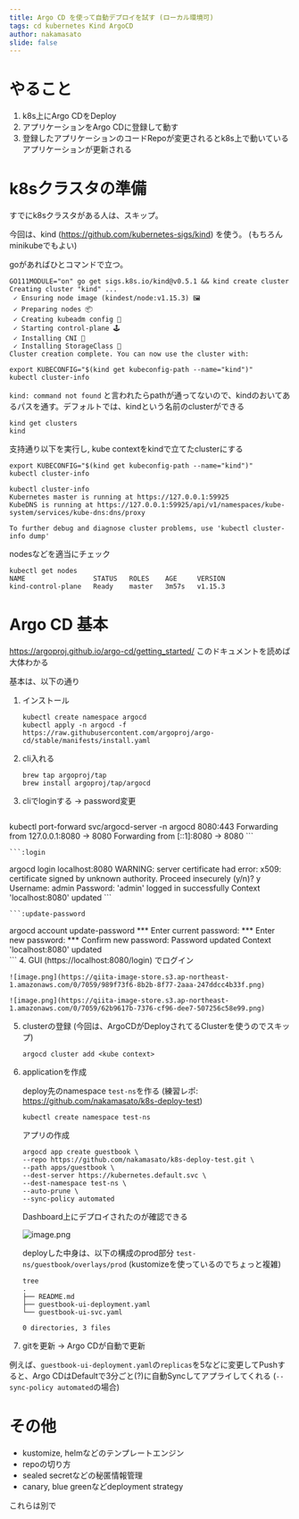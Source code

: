 ```yaml
---
title: Argo CD を使って自動デプロイを試す (ローカル環境可)
tags: cd kubernetes Kind ArgoCD
author: nakamasato
slide: false
---
```

# やること

1. k8s上にArgo CDをDeploy
2. アプリケーションをArgo CDに登録して動す
3. 登録したアプリケーションのコードRepoが変更されるとk8s上で動いているアプリケーションが更新される

# k8sクラスタの準備

すでにk8sクラスタがある人は、スキップ。

今回は、kind (https://github.com/kubernetes-sigs/kind) を使う。 (もちろんminikubeでもよい)

goがあればひとコマンドで立つ。

```
GO111MODULE="on" go get sigs.k8s.io/kind@v0.5.1 && kind create cluster
Creating cluster "kind" ...
 ✓ Ensuring node image (kindest/node:v1.15.3) 🖼
 ✓ Preparing nodes 📦
 ✓ Creating kubeadm config 📜
 ✓ Starting control-plane 🕹️
 ✓ Installing CNI 🔌
 ✓ Installing StorageClass 💾
Cluster creation complete. You can now use the cluster with:

export KUBECONFIG="$(kind get kubeconfig-path --name="kind")"
kubectl cluster-info
```

`kind: command not found` と言われたらpathが通ってないので、kindのおいてあるパスを通す。デフォルトでは、kindという名前のclusterができる

```
kind get clusters
kind
```

支持通り以下を実行し, kube contextをkindで立てたclusterにする

```
export KUBECONFIG="$(kind get kubeconfig-path --name="kind")"
kubectl cluster-info
```

```
kubectl cluster-info
Kubernetes master is running at https://127.0.0.1:59925
KubeDNS is running at https://127.0.0.1:59925/api/v1/namespaces/kube-system/services/kube-dns:dns/proxy

To further debug and diagnose cluster problems, use 'kubectl cluster-info dump'
```

nodesなどを適当にチェック

```
kubectl get nodes
NAME                 STATUS   ROLES    AGE     VERSION
kind-control-plane   Ready    master   3m57s   v1.15.3
```



# Argo CD 基本

https://argoproj.github.io/argo-cd/getting_started/
このドキュメントを読めば大体わかる

基本は、以下の通り

1. インストール 

    ```
    kubectl create namespace argocd
    kubectl apply -n argocd -f https://raw.githubusercontent.com/argoproj/argo-cd/stable/manifests/install.yaml
    ```
2. cli入れる

    ```
    brew tap argoproj/tap
    brew install argoproj/tap/argocd
    ```
3. cliでloginする → password変更

    ```:port-forward
kubectl port-forward svc/argocd-server -n argocd 8080:443
Forwarding from 127.0.0.1:8080 -> 8080
Forwarding from [::1]:8080 -> 8080
    ```

    ```:login
argocd login localhost:8080
WARNING: server certificate had error: x509: certificate signed by unknown authority. Proceed insecurely (y/n)? y
Username: admin
Password:
'admin' logged in successfully
Context 'localhost:8080' updated
    ```

    ```:update-password
argocd account update-password
*** Enter current password:
*** Enter new password:
*** Confirm new password:
Password updated
Context 'localhost:8080' updated    
    ```
4. GUI (https://localhost:8080/login) でログイン

    ![image.png](https://qiita-image-store.s3.ap-northeast-1.amazonaws.com/0/7059/989f73f6-8b2b-8f77-2aaa-247ddcc4b33f.png)

    ![image.png](https://qiita-image-store.s3.ap-northeast-1.amazonaws.com/0/7059/62b9617b-7376-cf96-dee7-507256c58e99.png)

5. clusterの登録 (今回は、ArgoCDがDeployされてるClusterを使うのでスキップ)



    ```
    argocd cluster add <kube context>
    ```


6. applicationを作成


    deploy先のnamespace `test-ns`を作る (練習レポ: https://github.com/nakamasato/k8s-deploy-test)

    ```
    kubectl create namespace test-ns
    ```

    アプリの作成

    ```
    argocd app create guestbook \
    --repo https://github.com/nakamasato/k8s-deploy-test.git \
    --path apps/guestbook \
    --dest-server https://kubernetes.default.svc \
    --dest-namespace test-ns \
    --auto-prune \
    --sync-policy automated
    ```

    Dashboard上にデプロイされたのが確認できる

    ![image.png](https://qiita-image-store.s3.ap-northeast-1.amazonaws.com/0/7059/bf8aaaa9-f2c2-2acd-17dc-3cc64ebf9881.png)


    deployした中身は、以下の構成のprod部分 `test-ns/guestbook/overlays/prod` (kustomizeを使っているのでちょっと複雑) 

    ```
    tree
    .
    ├── README.md
    ├── guestbook-ui-deployment.yaml
    └── guestbook-ui-svc.yaml

    0 directories, 3 files
    ```


7. gitを更新 → Argo CDが自動で更新

例えば、`guestbook-ui-deployment.yaml`の`replicas`を5などに変更してPushすると、Argo CDはDefaultで3分ごと(?)に自動Syncしてアプライしてくれる (`--sync-policy automated`の場合)



# その他

- kustomize, helmなどのテンプレートエンジン
- repoの切り方
- sealed secretなどの秘匿情報管理
- canary, blue greenなどdeployment strategy

これらは別で



